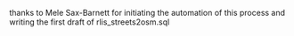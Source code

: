 thanks to Mele Sax-Barnett for initiating the automation of this process and writing the first draft of rlis_streets2osm.sql